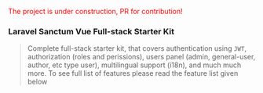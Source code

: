 <p style="color:red">The project is under construction, PR for contribution! </p>

### Laravel Sanctum Vue Full-stack Starter Kit

> Complete full-stack starter kit, that covers authentication using `JWT`, authorization (roles and perissions), users panel (admin, general-user, author, etc type user), multilingual support (i18n), and much much more. To see full list of features please read the feature list given below
